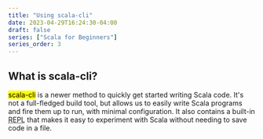 ```yaml
---
title: "Using scala-cli"
date: 2023-04-29T16:24:30-04:00
draft: false
series: ["Scala for Beginners"]
series_order: 3
---
```


## What is scala-cli?

<mark>scala-cli</mark> is a newer method to quickly get started writing Scala code. It's not a full-fledged build tool, but allows us to easily write Scala programs and fire them up to run, with minimal configuration. It also contains a built-in <abbr title="A read–eval–print loop (REPL), also termed an interactive toplevel or language shell, is a simple interactive computer programming environment that takes single user inputs, executes them, and returns the result to the user; a program written in a REPL environment is executed piecewise. The term usually refers to programming interfaces similar to the classic Lisp machine interactive environment. Common examples include command-line shells and similar environments for programming languages, and the technique is very characteristic of scripting languages.">REPL</abbr> that makes it easy to experiment with Scala without needing to save code in a file.
